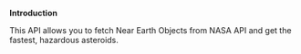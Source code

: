 **Introduction**

This API allows you to fetch Near Earth Objects from NASA API and get the fastest, hazardous asteroids.